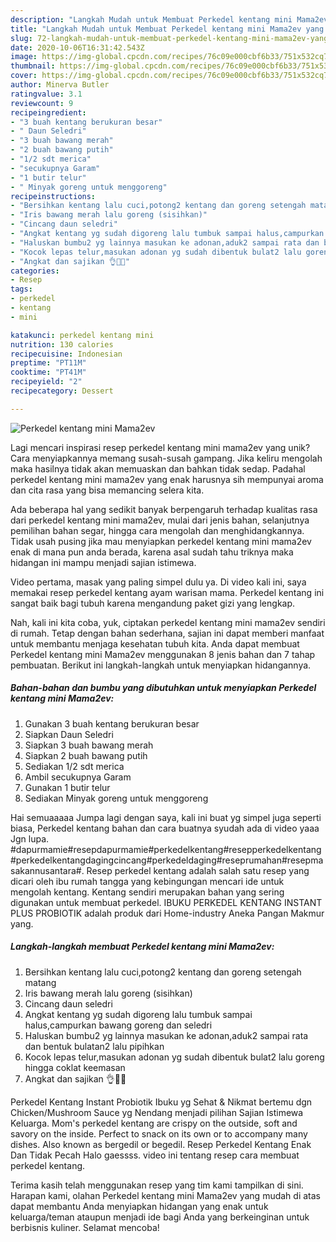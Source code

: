```yaml
---
description: "Langkah Mudah untuk Membuat Perkedel kentang mini Mama2ev yang Enak"
title: "Langkah Mudah untuk Membuat Perkedel kentang mini Mama2ev yang Enak"
slug: 72-langkah-mudah-untuk-membuat-perkedel-kentang-mini-mama2ev-yang-enak
date: 2020-10-06T16:31:42.543Z
image: https://img-global.cpcdn.com/recipes/76c09e000cbf6b33/751x532cq70/perkedel-kentang-mini-mama2ev-foto-resep-utama.jpg
thumbnail: https://img-global.cpcdn.com/recipes/76c09e000cbf6b33/751x532cq70/perkedel-kentang-mini-mama2ev-foto-resep-utama.jpg
cover: https://img-global.cpcdn.com/recipes/76c09e000cbf6b33/751x532cq70/perkedel-kentang-mini-mama2ev-foto-resep-utama.jpg
author: Minerva Butler
ratingvalue: 3.1
reviewcount: 9
recipeingredient:
- "3 buah kentang berukuran besar"
- " Daun Seledri"
- "3 buah bawang merah"
- "2 buah bawang putih"
- "1/2 sdt merica"
- "secukupnya Garam"
- "1 butir telur"
- " Minyak goreng untuk menggoreng"
recipeinstructions:
- "Bersihkan kentang lalu cuci,potong2 kentang dan goreng setengah matang"
- "Iris bawang merah lalu goreng (sisihkan)"
- "Cincang daun seledri"
- "Angkat kentang yg sudah digoreng lalu tumbuk sampai halus,campurkan bawang goreng dan seledri"
- "Haluskan bumbu2 yg lainnya masukan ke adonan,aduk2 sampai rata dan bentuk bulatan2 lalu pipihkan"
- "Kocok lepas telur,masukan adonan yg sudah dibentuk bulat2 lalu goreng hingga coklat keemasan"
- "Angkat dan sajikan 👌👩‍🍳"
categories:
- Resep
tags:
- perkedel
- kentang
- mini

katakunci: perkedel kentang mini 
nutrition: 130 calories
recipecuisine: Indonesian
preptime: "PT11M"
cooktime: "PT41M"
recipeyield: "2"
recipecategory: Dessert

---
```



![Perkedel kentang mini Mama2ev](https://img-global.cpcdn.com/recipes/76c09e000cbf6b33/751x532cq70/perkedel-kentang-mini-mama2ev-foto-resep-utama.jpg)

Lagi mencari inspirasi resep perkedel kentang mini mama2ev yang unik? Cara menyiapkannya memang susah-susah gampang. Jika keliru mengolah maka hasilnya tidak akan memuaskan dan bahkan tidak sedap. Padahal perkedel kentang mini mama2ev yang enak harusnya sih mempunyai aroma dan cita rasa yang bisa memancing selera kita.

Ada beberapa hal yang sedikit banyak berpengaruh terhadap kualitas rasa dari perkedel kentang mini mama2ev, mulai dari jenis bahan, selanjutnya pemilihan bahan segar, hingga cara mengolah dan menghidangkannya. Tidak usah pusing jika mau menyiapkan perkedel kentang mini mama2ev enak di mana pun anda berada, karena asal sudah tahu triknya maka hidangan ini mampu menjadi sajian istimewa.

Video pertama, masak yang paling simpel dulu ya. Di video kali ini, saya memakai resep perkedel kentang ayam warisan mama. Perkedel kentang ini sangat baik bagi tubuh karena mengandung paket gizi yang lengkap.


Nah, kali ini kita coba, yuk, ciptakan perkedel kentang mini mama2ev sendiri di rumah. Tetap dengan bahan sederhana, sajian ini dapat memberi manfaat untuk membantu menjaga kesehatan tubuh kita. Anda dapat membuat Perkedel kentang mini Mama2ev menggunakan 8 jenis bahan dan 7 tahap pembuatan. Berikut ini langkah-langkah untuk menyiapkan hidangannya.

<!--inarticleads1-->

##### Bahan-bahan dan bumbu yang dibutuhkan untuk menyiapkan Perkedel kentang mini Mama2ev:

1. Gunakan 3 buah kentang berukuran besar
1. Siapkan  Daun Seledri
1. Siapkan 3 buah bawang merah
1. Siapkan 2 buah bawang putih
1. Sediakan 1/2 sdt merica
1. Ambil secukupnya Garam
1. Gunakan 1 butir telur
1. Sediakan  Minyak goreng untuk menggoreng


Hai semuaaaaa Jumpa lagi dengan saya, kali ini buat yg simpel juga seperti biasa, Perkedel kentang bahan dan cara buatnya syudah ada di video yaaa Jgn lupa. #dapurmamie#resepdapurmamie#perkedelkentang#resepperkedelkentang#perkedelkentangdagingcincang#perkedeldaging#reseprumahan#resepmasakannusantara#. Resep perkedel kentang adalah salah satu resep yang dicari oleh ibu rumah tangga yang kebingungan mencari ide untuk mengolah kentang. Kentang sendiri merupakan bahan yang sering digunakan untuk membuat perkedel. IBUKU PERKEDEL KENTANG INSTANT PLUS PROBIOTIK adalah produk dari Home-industry Aneka Pangan Makmur yang. 

<!--inarticleads2-->

##### Langkah-langkah membuat Perkedel kentang mini Mama2ev:

1. Bersihkan kentang lalu cuci,potong2 kentang dan goreng setengah matang
1. Iris bawang merah lalu goreng (sisihkan)
1. Cincang daun seledri
1. Angkat kentang yg sudah digoreng lalu tumbuk sampai halus,campurkan bawang goreng dan seledri
1. Haluskan bumbu2 yg lainnya masukan ke adonan,aduk2 sampai rata dan bentuk bulatan2 lalu pipihkan
1. Kocok lepas telur,masukan adonan yg sudah dibentuk bulat2 lalu goreng hingga coklat keemasan
1. Angkat dan sajikan 👌👩‍🍳


Perkedel Kentang Instant Probiotik Ibuku yg Sehat &amp; Nikmat bertemu dgn Chicken/Mushroom Sauce yg Nendang menjadi pilihan Sajian Istimewa Keluarga. Mom&#39;s perkedel kentang are crispy on the outside, soft and savory on the inside. Perfect to snack on its own or to accompany many dishes. Also known as bergedil or begedil. Resep Perkedel Kentang Enak Dan Tidak Pecah Halo gaessss. video ini tentang resep cara membuat perkedel kentang. 

Terima kasih telah menggunakan resep yang tim kami tampilkan di sini. Harapan kami, olahan Perkedel kentang mini Mama2ev yang mudah di atas dapat membantu Anda menyiapkan hidangan yang enak untuk keluarga/teman ataupun menjadi ide bagi Anda yang berkeinginan untuk berbisnis kuliner. Selamat mencoba!
